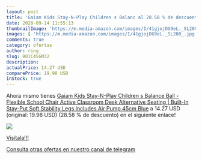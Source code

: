 ```yaml
---
layout: post
title: 'Gaiam Kids Stay-N-Play Children s Balanc al 28.58 % de descuento'
date: 2020-09-14 11:55:13
thumbnailImage: 'https://m.media-amazon.com/images/I/41gjojDG9eL._SL200_.jpg'
images: [ 'https://m.media-amazon.com/images/I/41gjojDG9eL._SL200_.jpg' ]
comments: true
category: ofertas
author: ring
slug: B01C45GM32
description:
actualPrice: 14.27 USD
comparePrice: 19.98 USD
inStock: true
---
```


Ahora mismo tienes [Gaiam Kids Stay-N-Play Children s Balance Ball - Flexible School Chair Active Classroom Desk Alternative Seating | Built-In Stay-Put Soft Stability Legs  Includes Air Pump  45cm  Blue](https://www.amazon.com/dp/B01C45GM32/?tag=redken08-20) a 14.27 USD (original: 19.98 USD) (28.58 %  de descuento) en el siguiente enlace!

[![](https://m.media-amazon.com/images/I/41gjojDG9eL._SL200_.jpg)](https://www.amazon.com/dp/B01C45GM32/?tag=redken08-20)

[Visítala!!!](https://www.amazon.com/dp/B01C45GM32/?tag=redken08-20)

[Consulta otras ofertas en nuestro canal de telegram](https://t.me/s/ofertas25)
